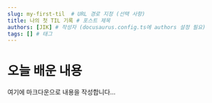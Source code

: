 ```yaml
---
slug: my-first-til  # URL 경로 지정 (선택 사항)
title: 나의 첫 TIL 기록 # 포스트 제목
authors: [JIK] # 작성자 (docusaurus.config.ts에 authors 설정 필요)
tags: [] # 태그
---
```


# 오늘 배운 내용

여기에 마크다운으로 내용을 작성합니다...